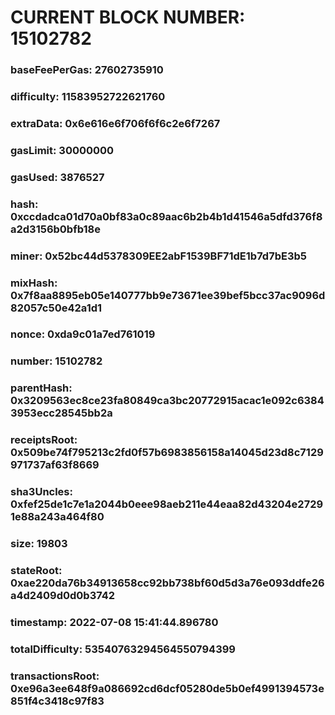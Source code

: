 # CURRENT BLOCK NUMBER: 15102782

### baseFeePerGas: 27602735910
### difficulty: 11583952722621760
### extraData: 0x6e616e6f706f6f6c2e6f7267
### gasLimit: 30000000
### gasUsed: 3876527
### hash: 0xccdadca01d70a0bf83a0c89aac6b2b4b1d41546a5dfd376f8a2d3156b0bfb18e
### miner: 0x52bc44d5378309EE2abF1539BF71dE1b7d7bE3b5
### mixHash: 0x7f8aa8895eb05e140777bb9e73671ee39bef5bcc37ac9096d82057c50e42a1d1
### nonce: 0xda9c01a7ed761019
### number: 15102782
### parentHash: 0x3209563ec8ce23fa80849ca3bc20772915acac1e092c63843953ecc28545bb2a
### receiptsRoot: 0x509be74f795213c2fd0f57b6983856158a14045d23d8c7129971737af63f8669
### sha3Uncles: 0xfef25de1c7e1a2044b0eee98aeb211e44eaa82d43204e27291e88a243a464f80
### size: 19803
### stateRoot: 0xae220da76b34913658cc92bb738bf60d5d3a76e093ddfe26a4d2409d0d0b3742
### timestamp: 2022-07-08 15:41:44.896780
### totalDifficulty: 53540763294564550794399
### transactionsRoot: 0xe96a3ee648f9a086692cd6dcf05280de5b0ef4991394573e851f4c3418c97f83
